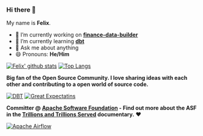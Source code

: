### Hi there 👋

My name is **Felix**.

- 🔭 I’m currently working on **[finance-data-builder](https://github.com/feluelle/finance-data-builder)**
- 🌱 I’m currently learning **[dbt](https://www.getdbt.com/)**
- 💬 Ask me about anything
- 😄 Pronouns: **He/Him**

[![Felix' github stats](https://github-readme-stats.vercel.app/api?username=feluelle&show_icons=true&theme=dark)](https://github.com/feluelle)
[![Top Langs](https://github-readme-stats.vercel.app/api/top-langs/?username=feluelle&layout=compact&theme=dark&exclude_repo=poe-addons-organizer,chat-app,battleships,battleships-engine,conways-game-of-life)](https://github.com/feluelle)

**Big fan of the Open Source Community. I love sharing ideas with each other and contributing to a open world of source code.**

[![DBT](https://github-readme-stats.vercel.app/api/pin/?username=fishtown-analytics&repo=dbt&theme=dark)](https://github.com/fishtown-analytics/dbt)
[![Great Expectatins](https://github-readme-stats.vercel.app/api/pin/?username=great-expectations&repo=great_expectations&theme=dark)](https://github.com/great-expectations/great_expectations)

**Committer @ [Apache Software Foundation](https://www.apache.org/) - Find out more about the ASF in the [Trillions and Trillions Served](https://www.youtube.com/watch?v=JUt2nb0mgwg) documentary.** ❤️

[![Apache Airflow](https://github-readme-stats.vercel.app/api/pin/?username=apache&repo=airflow&theme=dark)](https://github.com/apache/airflow)

